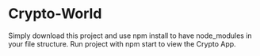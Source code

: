 # Crypto-World

Simply download this project and use npm install to have node_modules in your file structure.
Run project with npm start to view the Crypto App.
